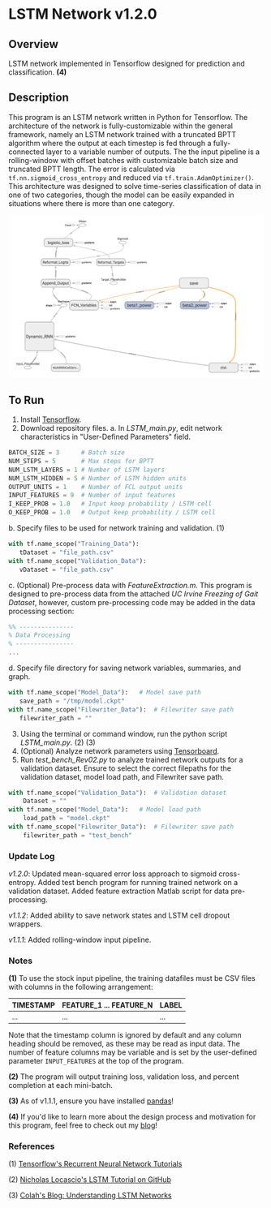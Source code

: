 # LSTM Network v1.2.0

## Overview
LSTM network implemented in Tensorflow designed for prediction and classification. **(4)**

## Description
This program is an LSTM network written in Python for Tensorflow. The architecture of the network is fully-customizable within the general framework, namely an LSTM network trained with a truncated BPTT algorithm where the output at each timestep is fed through a fully-connected layer to a variable number of outputs. The the input pipeline is a rolling-window with offset batches with customizable batch size and truncated BPTT length. The error is calculated via `tf.nn.sigmoid_cross_entropy` and reduced via `tf.train.AdamOptimizer()`. This architecture was designed to solve time-series classification of data in one of two categories, though the model can be easily expanded in situations where there is more than one category.

![Tensorboard Graph](https://github.com/jonzia/LSTM_Network/blob/master/Media/Graph120.PNG)

## To Run
1. Install [Tensorflow](https://www.tensorflow.org/install/).
2. Download repository files.
  a. In *LSTM_main.py*, edit network characteristics in "User-Defined Parameters" field.
  ```python
BATCH_SIZE = 3		# Batch size
NUM_STEPS = 5		# Max steps for BPTT
NUM_LSTM_LAYERS = 1	# Number of LSTM layers
NUM_LSTM_HIDDEN = 5	# Number of LSTM hidden units
OUTPUT_UNITS = 1	# Number of FCL output units
INPUT_FEATURES = 9	# Number of input features
I_KEEP_PROB = 1.0	# Input keep probability / LSTM cell
O_KEEP_PROB = 1.0	# Output keep probability / LSTM cell
```
  b. Specify files to be used for network training and validation. (1)
 ```python
 with tf.name_scope("Training_Data"):
	tDataset = "file_path.csv"
with tf.name_scope("Validation_Data"):
	vDataset = "file_path.csv"
 ```
  c. (Optional) Pre-process data with *FeatureExtraction.m*. This program is designed to pre-process data from the attached *UC Irvine Freezing of Gait Dataset*, however, custom pre-processing code may be added in the data processing section:
 ```matlab
%% ---------------
% Data Processing
% ----------------
...
 ```
  d. Specify file directory for saving network variables, summaries, and graph.
 ```python
with tf.name_scope("Model_Data"):	# Model save path
	save_path = "/tmp/model.ckpt"
with tf.name_scope("Filewriter_Data"):	# Filewriter save path
	filewriter_path = ""
 ```
3. Using the terminal or command window, run the python script *LSTM_main.py*. (2) (3)
4. (Optional) Analyze network parameters using [Tensorboard](https://www.tensorflow.org/get_started/summaries_and_tensorboard).
5. Run *test_bench_Rev02.py* to analyze trained network outputs for a validation dataset. Ensure to select the correct filepaths for the validation dataset, model load path, and Filewriter save path.
```python
with tf.name_scope("Validation_Data"):	# Validation dataset
	Dataset = ""
with tf.name_scope("Model_Data"):	# Model load path
	load_path = "model.ckpt"
with tf.name_scope("Filewriter_Data"):	# Filewriter save path
	filewriter_path = "test_bench"
```

### Update Log
_v1.2.0_: Updated mean-squared error loss approach to sigmoid cross-entropy. Added test bench program for running trained network on a validation dataset. Added feature extraction Matlab script for data pre-processing.

_v1.1.2_: Added ability to save network states and LSTM cell dropout wrappers.

_v1.1.1_: Added rolling-window input pipeline.

### Notes
**(1)** To use the stock input pipeline, the training datafiles must be CSV files with columns in the following arrangement:

TIMESTAMP | FEATURE_1 ... FEATURE_N | LABEL
----------|-------------------------|------
... | ... | ...

Note that the timestamp column is ignored by default and any column heading should be removed, as these may be read as input data. The number of feature columns may be variable and is set by the user-defined parameter `INPUT_FEATURES` at the top of the program.

**(2)** The program will output training loss, validation loss, and percent completion at each mini-batch.

**(3)** As of v1.1.1, ensure you have installed [pandas](https://pandas.pydata.org/pandas-docs/stable/install.html)!

**(4)** If you'd like to learn more about the design process and motivation for this program, feel free to check out my [blog](https://www.jonzia.me/projects/fog-problem)!

### References
(1) [Tensorflow's Recurrent Neural Network Tutorials](https://www.tensorflow.org/tutorials/recurrent)

(2) [Nicholas Locascio's LSTM Tutorial on GitHub](https://github.com/nicholaslocascio/bcs-lstm/blob/master/Lab.ipynb)

(3) [Colah's Blog: Understanding LSTM Networks](http://colah.github.io/posts/2015-08-Understanding-LSTMs/)

